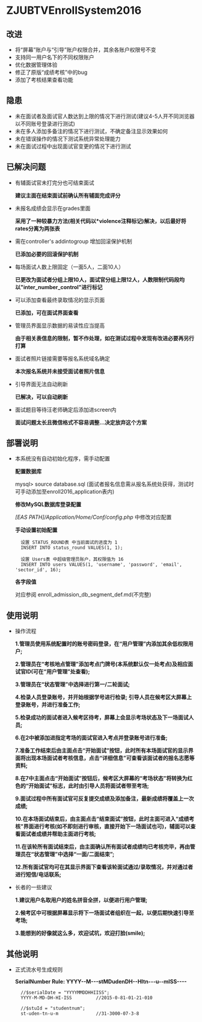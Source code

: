 # ZJUBTVEnrollSystem2016

## 改进
- 将“屏幕”账户与“引导”账户权限合并，其余各账户权限号不变 
- 支持同一用户名下的不同权限账户 
- 优化数据管理体验 
- 修正了原版“成绩考核”中的bug 
- 添加了考核结果查看功能 

## 隐患
- 未在面试者及面试官人数达到上限的情况下进行测试(建议4-5人开不同浏览器以不同账号登录进行测试)
- 未在多人添加多备注的情况下进行测试，不确定备注显示效果如何
- 未在错误操作的情况下测试系统异常处理能力
- 未在面试过程中出现面试官变更的情况下进行测试

## 已解决问题
- 有辅面试官未打完分也可结束面试

	**建议主面在结束面试前确认所有辅面完成评分**

- 未报名成绩会显示在grades里面 

	**采用了一种较暴力方法(相关代码以*violence注释标记)解决，以后最好将rates分离为两张表**

- 需在controller's addintogroup 增加回滚保护机制

	**已添加必要的回滚保护机制**

- 每场面试人数上限固定（一面5人，二面10人）

	**已更改为面试者分组上限10人，面试官分组上限12人，人数限制代码段均以"inter_number_control"进行标记**

- 可以添加查看最终录取情况的显示页面

	**已添加，可在面试界面查看**

- 管理员界面显示数据的易读性应当提高

	**由于相关表信息的限制，暂不作处理，如在测试过程中发现有改进必要再另行打算**

- 面试者照片链接需要等报名系统域名确定

	**本次报名系统并未接受面试者照片信息**

- 引导界面无法自动刷新

	**已解决，可以自动刷新**

- 面试题目等待汪老师确定后添加进screen内

	**面试问题太长且微信格式不容易调整...决定放弃这个方案**

## 部署说明
- 本系统没有自动初始化程序，需手动配置

	**配置数据库**

	mysql> source database.sql
	(面试者报名信息需从报名系统处获得，测试时可手动添加至enroll2016_application表内)

	**修改MySQL数据库登录配置**

	*[EAS PATH]/Application/Home/Conf/config.php* 中修改对应配置

	**手动设置初始配置**

        设置 STATUS_ROUND表 中当前面试的进度为 1
        INSERT INTO status_round VALUES(1, 1);

        设置 Users表 中超级管理员账户，其权限值为 16
        INSERT INTO users VALUES(1, 'username', 'password', 'email', 'sector_id', 16);

	**各字段值**

	对应参阅 enroll_admission_db_segment_def.md(不完整)

## 使用说明
- 操作流程

	**1.管理员使用系统配置时的账号密码登录，在“用户管理”内添加其余低权限用户;**

	**2.管理员在“考核地点管理”添加考点门牌号(本系统默认仅一处考点)及相应面试官ID(可在“用户管理”处查看);**

	**3.管理员在“状态管理”中选择进行第一/二轮面试;**

	**4.检录人员登录账号，并开始根据学号进行检录;
		引导人员在候考区大屏幕上登录账号，并进行准备工作;**

	**5.检录成功的面试者进入候考区待考，屏幕上会显示考场状态及下一场面试人员;**

	**6.在2中被添加进指定考场的面试官进入考点并登录账号进行准备;**

	**7.准备工作结束后由主面点击“开始面试”按钮，此时所有本场面试官的显示界面将出现本场面试者考核信息，点击“详细信息”可查看该面试者的报名志愿等资料;**

	**8.在7中主面点击“开始面试”按钮后，候考区大屏幕的“考场状态”将转换为红色的“开始面试”标志，此时由引导人员将面试者带至考场;**

	**9.面试过程中所有面试官可反复提交成绩及添加备注，最新成绩将覆盖上一次成绩;**

	**10.在本场面试结束后，由主面点击“结束面试”按钮，此时主面可进入“成绩考核”界面进行考核(如不即刻进行审核，直接开始下一场面试也可)，辅面可以查看面试者成绩并帮助主面进行考核;**

	**11.在该轮所有面试结束后，由主面确认所有面试者成绩均已考核完毕，再由管理员在“状态管理”中选择“一面/二面结束”;**

	**12.所有面试官均可在其显示界面下查看该轮面试通过/录取情况，并对通过者进行短信/电话联系;**
	
- 长者的一些建议

	**1.建议用户名取用户的姓名拼音全拼，以便进行用户管理;**

	**2.候考区中可根据屏幕显示将下一场面试者组织在一起，以便后期快速引导至考场;**

	**3.能想到的好像就这么多，欢迎试坑，欢迎打脸(smile);**

## 其他说明
- 正式流水号生成规则

	**SerialNumber Rule: YYYY--M---stMDudenDH--HItn---u--mISS----**

		//$serialDate = "YYYYMMDDHHIISS";
		YYYY-M-MD-DH-HI-ISS			//2015-0-81-01-21-010

		//$stuId = "studentnum";
		st-uden-tn-u-m				//31-3000-07-3-8

